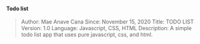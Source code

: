 #### Todo list
> Author: Mae Anave Cana
> Since: November 15, 2020
> Title: TODO LIST
> Version: 1.0
> Language: Javascript, CSS, HTML
> Description: A simple todo list app that uses pure javascript, css, and html.
